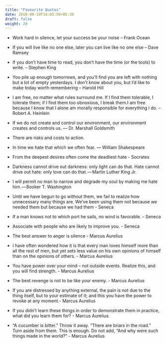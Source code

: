 ```yaml
---
title: "Favourite Quotes"
date: 2018-09-19T14:03:59+05:30
draft: false
weight: 20
---
```


+  Work hard in silence, let your success be your noise – Frank Ocean

+  If you will live like no one else, later you can live like no one else – Dave Ramsey

+  If you don’t have time to read, you don’t have the time (or the tools) to write. – Stephen King

+  You pile up enough tomorrows, and you’ll find you are left with nothing but a lot of
  empty yesterdays. I don’t know about you, but I’d like to make today worth remembering – Harold Hill

+  I am free, no matter what rules surround me. If I find them tolerable, I tolerate them; if I find them too obnoxious, I break them.I am free because I know that I alone am morally responsible for everything I do. – Robert A. Heinlein

+  If we do not create and control our environment, our environment creates and controls us. — Dr. Marshall Goldsmith

+  There are risks and costs to action.

+  In time we hate that which we often fear. ― William Shakespeare

+  From the deepest desires often come the deadliest hate - Socrates

+  Darkness cannot drive out darkness: only light can do that. Hate cannot drive out hate: only love can do that. — Martin Luther King Jr.

+  I will permit no man to narrow and degrade my soul by making me hate him. — Booker T. Washington

+ Until we have begun to go without them, we fail to realize how unnecessary many things are. We’ve been using them not because we needed them but because we had them - Seneca

+ If a man knows not to which port he sails, no wind is favorable. - Seneca

+ Associate with people who are likely to improve you. - Seneca

+ The best answer to anger is silence - Marcus Aurelius

+ I have often wondered how it is that every man loves himself more than all the rest of men, but yet sets less value on his own opinions of himself than on the opinions of others. - Marcus Aurelius

+ You have power over your mind – not outside events. Realize this, and you will find strength. - Marcus Aurelius

+ The best revenge is not to be like your enemy.  - Marcus Aurelius

+ If you are distressed by anything external, the pain is not due to the thing itself, but to your estimate of it; and this you have the power to revoke at any moment.- Marcus Aurelius

+ If you didn’t learn these things in order to demonstrate them in practice, what did you learn them for? - Marcus Aurelius

+ “A cucumber is bitter.” Throw it away. “There are briars in the road.” Turn aside from them. This is enough. Do not add, “And why were such things made in the world?” - Marcus Aurelius
